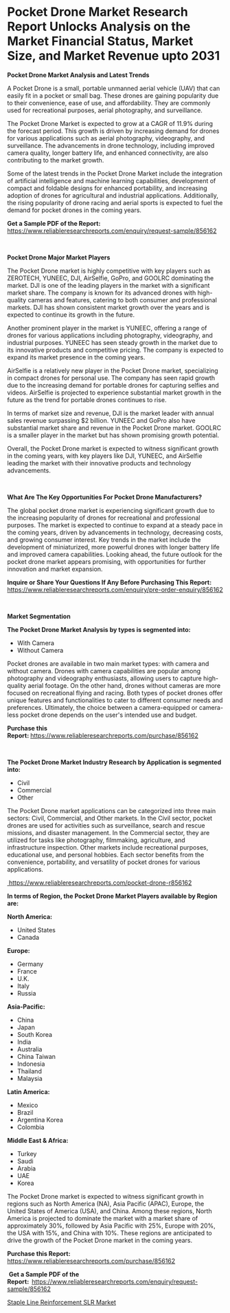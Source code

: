 <p><h1>Pocket Drone Market Research Report Unlocks Analysis on the Market Financial Status, Market Size, and Market Revenue upto 2031</h1></p><p><strong>Pocket Drone Market Analysis and Latest Trends</strong></p>
<p><p>A Pocket Drone is a small, portable unmanned aerial vehicle (UAV) that can easily fit in a pocket or small bag. These drones are gaining popularity due to their convenience, ease of use, and affordability. They are commonly used for recreational purposes, aerial photography, and surveillance.</p><p>The Pocket Drone Market is expected to grow at a CAGR of 11.9% during the forecast period. This growth is driven by increasing demand for drones for various applications such as aerial photography, videography, and surveillance. The advancements in drone technology, including improved camera quality, longer battery life, and enhanced connectivity, are also contributing to the market growth.</p><p>Some of the latest trends in the Pocket Drone Market include the integration of artificial intelligence and machine learning capabilities, development of compact and foldable designs for enhanced portability, and increasing adoption of drones for agricultural and industrial applications. Additionally, the rising popularity of drone racing and aerial sports is expected to fuel the demand for pocket drones in the coming years.</p></p>
<p><strong>Get a Sample PDF of the Report:&nbsp;</strong> <a href="https://www.reliableresearchreports.com/enquiry/request-sample/856162">https://www.reliableresearchreports.com/enquiry/request-sample/856162</a></p>
<p>&nbsp;</p>
<p><strong>Pocket Drone Major Market Players</strong></p>
<p><p>The Pocket Drone market is highly competitive with key players such as ZEROTECH, YUNEEC, DJI, AirSelfie, GoPro, and GOOLRC dominating the market. DJI is one of the leading players in the market with a significant market share. The company is known for its advanced drones with high-quality cameras and features, catering to both consumer and professional markets. DJI has shown consistent market growth over the years and is expected to continue its growth in the future.</p><p>Another prominent player in the market is YUNEEC, offering a range of drones for various applications including photography, videography, and industrial purposes. YUNEEC has seen steady growth in the market due to its innovative products and competitive pricing. The company is expected to expand its market presence in the coming years.</p><p>AirSelfie is a relatively new player in the Pocket Drone market, specializing in compact drones for personal use. The company has seen rapid growth due to the increasing demand for portable drones for capturing selfies and videos. AirSelfie is projected to experience substantial market growth in the future as the trend for portable drones continues to rise.</p><p>In terms of market size and revenue, DJI is the market leader with annual sales revenue surpassing $2 billion. YUNEEC and GoPro also have substantial market share and revenue in the Pocket Drone market. GOOLRC is a smaller player in the market but has shown promising growth potential.</p><p>Overall, the Pocket Drone market is expected to witness significant growth in the coming years, with key players like DJI, YUNEEC, and AirSelfie leading the market with their innovative products and technology advancements.</p></p>
<p>&nbsp;</p>
<p><strong>What Are The Key Opportunities For Pocket Drone Manufacturers?</strong></p>
<p><p>The global pocket drone market is experiencing significant growth due to the increasing popularity of drones for recreational and professional purposes. The market is expected to continue to expand at a steady pace in the coming years, driven by advancements in technology, decreasing costs, and growing consumer interest. Key trends in the market include the development of miniaturized, more powerful drones with longer battery life and improved camera capabilities. Looking ahead, the future outlook for the pocket drone market appears promising, with opportunities for further innovation and market expansion.</p></p>
<p><strong>Inquire or Share Your Questions If Any Before Purchasing This Report:</strong> <a href="https://www.reliableresearchreports.com/enquiry/pre-order-enquiry/856162">https://www.reliableresearchreports.com/enquiry/pre-order-enquiry/856162</a></p>
<p>&nbsp;</p>
<p><strong>Market Segmentation</strong></p>
<p><strong>The Pocket Drone Market Analysis by types is segmented into:</strong></p>
<p><ul><li>With Camera</li><li>Without Camera</li></ul></p>
<p><p>Pocket drones are available in two main market types: with camera and without camera. Drones with camera capabilities are popular among photography and videography enthusiasts, allowing users to capture high-quality aerial footage. On the other hand, drones without cameras are more focused on recreational flying and racing. Both types of pocket drones offer unique features and functionalities to cater to different consumer needs and preferences. Ultimately, the choice between a camera-equipped or camera-less pocket drone depends on the user's intended use and budget.</p></p>
<p><strong>Purchase this Report:&nbsp;</strong><a href="https://www.reliableresearchreports.com/purchase/856162">https://www.reliableresearchreports.com/purchase/856162</a></p>
<p>&nbsp;</p>
<p><strong>The Pocket Drone Market Industry Research by Application is segmented into:</strong></p>
<p><ul><li>Civil</li><li>Commercial</li><li>Other</li></ul></p>
<p><p>The Pocket Drone market applications can be categorized into three main sectors: Civil, Commercial, and Other markets. In the Civil sector, pocket drones are used for activities such as surveillance, search and rescue missions, and disaster management. In the Commercial sector, they are utilized for tasks like photography, filmmaking, agriculture, and infrastructure inspection. Other markets include recreational purposes, educational use, and personal hobbies. Each sector benefits from the convenience, portability, and versatility of pocket drones for various applications.</p></p>
<p><a href="https://www.reliableresearchreports.com/pocket-drone-r856162">&nbsp;https://www.reliableresearchreports.com/pocket-drone-r856162</a></p>
<p><strong>In terms of Region, the Pocket Drone Market Players available by Region are:</strong></p>
<p>
    <p> <strong> North America: </strong>
        <ul>
            <li>United States</li>
            <li>Canada</li>
        </ul>
        </p> 
    <p> <strong> Europe: </strong>
        <ul>
            <li>Germany</li>
            <li>France</li>
            <li>U.K.</li>
            <li>Italy</li>
            <li>Russia</li>
        </ul>
        </p> 
    <p> <strong> Asia-Pacific: </strong>
        <ul>
            <li>China</li>
            <li>Japan</li>
            <li>South Korea</li>
            <li>India</li>
            <li>Australia</li>
            <li>China Taiwan</li>
            <li>Indonesia</li>
            <li>Thailand</li>
            <li>Malaysia</li>
        </ul>
        </p> 
    <p> <strong> Latin America: </strong>
        <ul>
            <li>Mexico</li>
            <li>Brazil</li>
            <li>Argentina Korea</li>
            <li>Colombia</li>
        </ul>
        </p> 
    <p> <strong> Middle East & Africa: </strong>
        <ul>
            <li>Turkey</li>
            <li>Saudi</li>
            <li>Arabia</li>
            <li>UAE</li>
            <li>Korea</li>
        </ul>
    </p>
    </p>
<p><p>The Pocket Drone market is expected to witness significant growth in regions such as North America (NA), Asia Pacific (APAC), Europe, the United States of America (USA), and China. Among these regions, North America is projected to dominate the market with a market share of approximately 30%, followed by Asia Pacific with 25%, Europe with 20%, the USA with 15%, and China with 10%. These regions are anticipated to drive the growth of the Pocket Drone market in the coming years.</p></p>
<p><strong>Purchase this Report: </strong><a href="https://www.reliableresearchreports.com/purchase/856162">https://www.reliableresearchreports.com/purchase/856162</a></p>
<p>&nbsp;<strong>Get a Sample PDF of the Report:&nbsp;&nbsp;</strong><a href="https://www.reliableresearchreports.com/enquiry/request-sample/856162">https://www.reliableresearchreports.com/enquiry/request-sample/856162</a></p>
<p><strong></strong></p>
<p><p><a href="https://meowing-lemming-dd3.notion.site/Staple-Line-Reinforcement-SLR-Market-Share-Evolution-and-Market-Growth-Trends-2024-2031-12fc0535572e41fba60d3ef9578fa981">Staple Line Reinforcement SLR Market</a></p></p>